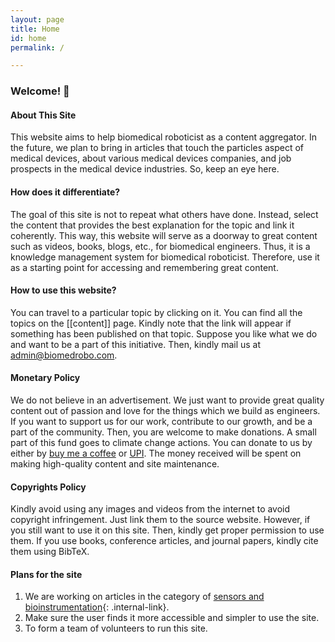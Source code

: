 ```yaml
---
layout: page
title: Home
id: home
permalink: /

---
```



### Welcome! 🌱

#### About This Site
This website aims to help biomedical roboticist as a content aggregator. In the future, we plan to bring in articles that touch the particles aspect of medical devices, about various medical devices companies, and job prospects in the medical device industries. So, keep an eye here.


#### How does it differentiate?
The goal of this site is not to repeat what others have done. Instead, select the content that provides the best explanation for the topic and link it coherently. This way, this website will serve as a doorway to great content such as videos, books, blogs, etc., for biomedical engineers. Thus, it is a knowledge management system for biomedical roboticist. Therefore, use it as a starting point for accessing and remembering great content.

#### How to use this website?
You can travel to a particular topic by clicking on it. You can find all the topics on the [[content]] page. Kindly note that the link will appear if something has been published on that topic. Suppose you like what we do and want to be a part of this initiative. Then, kindly mail us at [admin@biomedrobo.com](mailto:admin@biomedrobo.com). 

#### Monetary Policy
We do not believe in an advertisement. We just want to provide great quality content out of passion and love for the things which we build as engineers. If you want to support us for our work, contribute to our growth, and be a part of the community. Then, you are welcome to make donations. A small part of this fund goes to climate change actions. You can donate to us by either by [buy me a coffee](https://www.buymeacoffee.com//biomedRobo) or [UPI](/upi). The money received will be spent on making high-quality content and site maintenance.

#### Copyrights Policy
Kindly avoid using any images and videos from the internet to avoid copyright infringement. Just link them to the source website. However, if you still want to use it on this site. Then, kindly get proper permission to use them. If you use books, conference articles, and journal papers, kindly cite them using BibTeX.

#### Plans for the site
1. We are working on articles in the category of [sensors and bioinstrumentation](/syllabus#sensors-and-bioinstrumentation){: .internal-link}.
2. Make sure the user finds it more accessible and simpler to use the site.
3. To form a team of volunteers to run this site. 



<style>
  .wrapper {
    max-width: 46em;
  }
</style>



